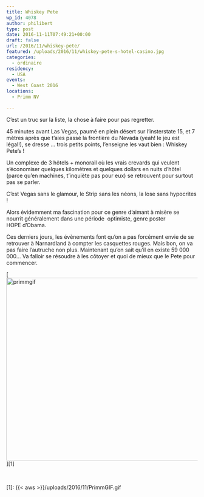 ```yaml
---
title: Whiskey Pete
wp_id: 4078
author: philibert
type: post
date: 2016-11-11T07:49:21+00:00
draft: false
url: /2016/11/whiskey-pete/
featured: /uploads/2016/11/whiskey-pete-s-hotel-casino.jpg
categories:
  - ordinaire
residency:
  - USA
events:
  - West Coast 2016
locations:
  - Primm NV

---
```

C&rsquo;est un truc sur la liste, la chose à faire pour pas regretter.

45 minutes avant Las Vegas, paumé en plein désert sur l&rsquo;insterstate 15, et 7 mètres après que t&rsquo;aies passé la frontière du Nevada (yeah! le jeu est légal!), se dresse … trois petits points, l&rsquo;enseigne les vaut bien : Whiskey Pete&rsquo;s !
  
Un complexe de 3 hôtels + monorail où les vrais crevards qui veulent s&rsquo;économiser quelques kilomètres et quelques dollars en nuits d&rsquo;hôtel (parce qu&rsquo;en machines, t&rsquo;inquiète pas pour eux) se retrouvent pour surtout pas se parler.

C&rsquo;est Vegas sans le glamour, le Strip sans les néons, la lose sans hypocrites !

Alors évidemment ma fascination pour ce genre d&rsquo;aimant à misère se nourrit généralement dans une période  optimiste, genre poster HOPE d&rsquo;Obama.

Ces derniers jours, les évènements font qu&rsquo;on a pas forcément envie de se retrouver à Narnardland à compter les casquettes rouges. Mais bon, on va pas faire l&rsquo;autruche non plus. Maintenant qu&rsquo;on sait qu&rsquo;il en existe 59 000 000&#8230; Va falloir se résoudre à les côtoyer et quoi de mieux que le Pete pour commencer.

[<img class="alignnone size-full wp-image-4080" src="{{< aws >}}/uploads/2016/11/PrimmGIF.gif" alt="primmgif" width="640" height="480" />][1]

&nbsp;

 [1]: {{< aws >}}/uploads/2016/11/PrimmGIF.gif